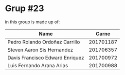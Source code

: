 # Grup #23

in this group is made up of:

|              Name                   |    Carne      |
| ----------------------------------- |:-------------:| 
| Pedro Rolando Ordoñez Carrillo      |   201701187   |
| Steven Aaron Sis Hernandez          |   201706357   |
| Davis Francisco Edward Enriquez     |   201700972   |
| Luis Fernando Arana Arias           |   201700988   |
